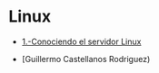 # Linux


  - [1.-Conociendo el servidor Linux](conociendo.md)
  
  - [Guillermo Castellanos Rodriguez)
  
